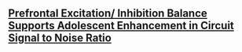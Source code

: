 <br>

## [Prefrontal Excitation/ Inhibition Balance Supports Adolescent Enhancement in Circuit Signal to Noise Ratio](./SNRdevel.md)
